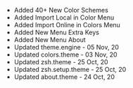 + Added 40+ New Color Schemes
+ Added Import Local in Color Menu
+ Added Import Online in Colors Menu
+ Added New Menu Extra Keys
+ Added New Menu About
+ Updated theme.engine - 05 Nov, 20
+ Updated colors.theme - 03 Nov, 20
+ Updated zsh.theme - 25 Oct, 20
+ Updated zsh.setup.theme - 25 Oct, 20
+ Updated about.theme - 24 Oct, 20
